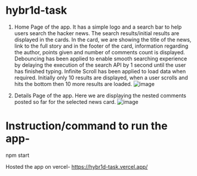 # hybr1d-task
1. Home Page of the app. It has a simple logo and a search bar to help users search the hacker news. The search results/initial results are displayed in the cards. In the card, we are showing the title of the news, link to the full story and in the footer of the card, information regarding the author, points given and number of comments count is displayed. 
Debouncing has been applied to enable smooth searching experience by delaying the execution of the search API by 1 second until the user has finished typing. 
Infinite Scroll has been applied to load data when required. Initially only 10 results are displayed, when a user scrolls and hits the bottom then 10 more results are loaded.
![image](https://github.com/ILAroy-611/hybr1d-task/assets/63605660/76ceaafa-588d-4923-9127-597e077710be)

2. Details Page of the app. Here we are displaying the nested comments posted so far for the selected news card.
![image](https://github.com/ILAroy-611/hybr1d-task/assets/63605660/1e262d9f-fd78-4f1f-8cf2-5ad50c919be3)

# Instruction/command to run the app-
npm start

Hosted the app on vercel- https://hybr1d-task.vercel.app/

